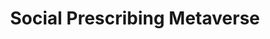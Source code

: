 ---
hackday: 26-london
title: Social Prescribing Metaverse
summary: Servicing 35% of the market for social prescribing
thumbnail: social_prescribing_metaverse.jpg
team:
- '@jacswork'
- '@krumpverse'
- Ashwinraj Sundaraj
- Sushmitha Anandkumar
- Karishma Madhanagopal
- Faris Nadeem
links:
  presentation: https://docs.google.com/presentation/d/1QT8iRI9HofFJD9rkbOMdmSho03TWyPQLHUieKk-7C0c/edit
---